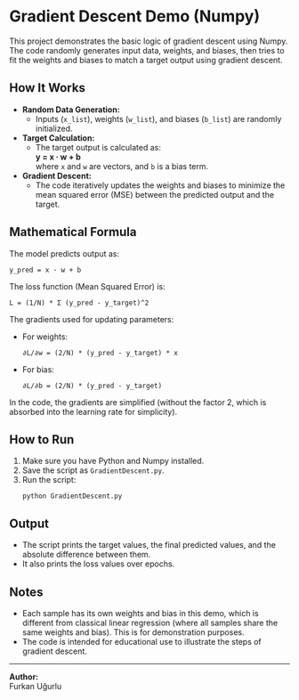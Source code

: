 # Gradient Descent Demo (Numpy)

This project demonstrates the basic logic of gradient descent using Numpy. The code randomly generates input data, weights, and biases, then tries to fit the weights and biases to match a target output using gradient descent.

## How It Works

- **Random Data Generation:**  
  - Inputs (`x_list`), weights (`w_list`), and biases (`b_list`) are randomly initialized.
- **Target Calculation:**  
  - The target output is calculated as:  
    **y = x · w + b**  
    where `x` and `w` are vectors, and `b` is a bias term.
- **Gradient Descent:**  
  - The code iteratively updates the weights and biases to minimize the mean squared error (MSE) between the predicted output and the target.

## Mathematical Formula

The model predicts output as:
```
y_pred = x · w + b
```
The loss function (Mean Squared Error) is:
```
L = (1/N) * Σ (y_pred - y_target)^2
```
The gradients used for updating parameters:
- For weights:  
  ```
  ∂L/∂w = (2/N) * (y_pred - y_target) * x
  ```
- For bias:  
  ```
  ∂L/∂b = (2/N) * (y_pred - y_target)
  ```

In the code, the gradients are simplified (without the factor 2, which is absorbed into the learning rate for simplicity).

## How to Run

1. Make sure you have Python and Numpy installed.
2. Save the script as `GradientDescent.py`.
3. Run the script:
    ```
    python GradientDescent.py
    ```

## Output

- The script prints the target values, the final predicted values, and the absolute difference between them.
- It also prints the loss values over epochs.

## Notes

- Each sample has its own weights and bias in this demo, which is different from classical linear regression (where all samples share the same weights and bias). This is for demonstration purposes.
- The code is intended for educational use to illustrate the steps of gradient descent.

---

**Author:**  
Furkan Uğurlu  
